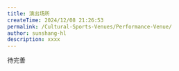 ```yaml
---
title: 演出场所
createTime: 2024/12/08 21:26:53
permalink: /Cultural-Sports-Venues/Performance-Venue/
author: sunshang-hl
description: xxxx
---
```

待完善